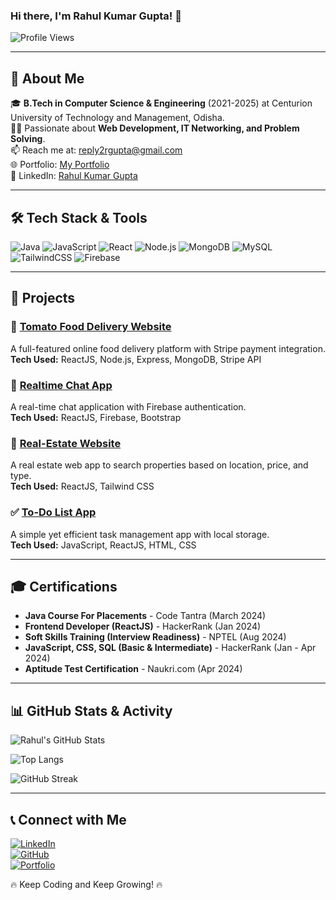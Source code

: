 ### Hi there, I'm Rahul Kumar Gupta! 👋

![Profile Views](https://komarev.com/ghpvc/?username=rahulkumargupta99&label=Profile%20Views&color=0e75b6&style=flat)

---

## 🚀 About Me
🎓 **B.Tech in Computer Science & Engineering** (2021-2025) at Centurion University of Technology and Management, Odisha. <br>
👨‍💻 Passionate about **Web Development, IT Networking, and Problem Solving**. <br>
📫 Reach me at: [reply2rgupta@gmail.com](mailto:reply2rgupta@gmail.com) <br>
🌐 Portfolio: [My Portfolio](https://rahul-portfolio-beige.vercel.app/) <br>
💼 LinkedIn: [Rahul Kumar Gupta](https://www.linkedin.com/in/rahul-kumar-gupta-93a9b3283/) <br>

---

## 🛠️ Tech Stack & Tools

![Java](https://img.shields.io/badge/Java-%23ED8B00.svg?style=for-the-badge&logo=openjdk&logoColor=white)
![JavaScript](https://img.shields.io/badge/JavaScript-%23F7DF1E.svg?style=for-the-badge&logo=javascript&logoColor=black)
![React](https://img.shields.io/badge/React-%2361DAFB.svg?style=for-the-badge&logo=react&logoColor=black)
![Node.js](https://img.shields.io/badge/Node.js-%2343853D.svg?style=for-the-badge&logo=node.js&logoColor=white)
![MongoDB](https://img.shields.io/badge/MongoDB-%2347A248.svg?style=for-the-badge&logo=mongodb&logoColor=white)
![MySQL](https://img.shields.io/badge/MySQL-%2300758F.svg?style=for-the-badge&logo=mysql&logoColor=white)
![TailwindCSS](https://img.shields.io/badge/TailwindCSS-%2306B6D4.svg?style=for-the-badge&logo=tailwindcss&logoColor=white)
![Firebase](https://img.shields.io/badge/Firebase-%23FFCA28.svg?style=for-the-badge&logo=firebase&logoColor=black)

---

## 📌 Projects

### 🍕 [Tomato Food Delivery Website](https://food-del-frontend-fu07.onrender.com/)
A full-featured online food delivery platform with Stripe payment integration. <br>
**Tech Used:** ReactJS, Node.js, Express, MongoDB, Stripe API <br>


### 💬 [Realtime Chat App](https://github.com/rahulkumargupta99/Chat-app)
A real-time chat application with Firebase authentication. <br>
**Tech Used:** ReactJS, Firebase, Bootstrap <br>


### 🏡 [Real-Estate Website](https://e-state-beige.vercel.app/)
A real estate web app to search properties based on location, price, and type. <br>
**Tech Used:** ReactJS, Tailwind CSS <br>


### ✅ [To-Do List App](https://todo-list-app-flax-two.vercel.app/)
A simple yet efficient task management app with local storage. <br>
**Tech Used:** JavaScript, ReactJS, HTML, CSS <br>


---

## 🎓 Certifications

- **Java Course For Placements** - Code Tantra (March 2024)  
- **Frontend Developer (ReactJS)** - HackerRank (Jan 2024)  
- **Soft Skills Training (Interview Readiness)** - NPTEL (Aug 2024)  
- **JavaScript, CSS, SQL (Basic & Intermediate)** - HackerRank (Jan - Apr 2024)  
- **Aptitude Test Certification** - Naukri.com (Apr 2024)  

---

## 📊 GitHub Stats & Activity

![Rahul's GitHub Stats](https://github-readme-stats.vercel.app/api?username=rahulkumargupta99&show_icons=true&theme=tokyonight)

![Top Langs](https://github-readme-stats.vercel.app/api/top-langs/?username=rahulkumargupta99&layout=compact&theme=tokyonight)

![GitHub Streak](https://github-readme-streak-stats.herokuapp.com/?user=rahulkumargupta99&theme=tokyonight)

---

## 📞 Connect with Me

[![LinkedIn](https://img.shields.io/badge/LinkedIn-%230077B5.svg?style=for-the-badge&logo=linkedin&logoColor=white)](https://www.linkedin.com/in/rahul-kumar-gupta-93a9b3283/)  
[![GitHub](https://img.shields.io/badge/GitHub-%23181717.svg?style=for-the-badge&logo=github&logoColor=white)](https://github.com/rahulkumargupta99)  
[![Portfolio](https://img.shields.io/badge/Portfolio-%23000000.svg?style=for-the-badge&logo=vercel&logoColor=white)](https://rahul-portfolio-beige.vercel.app/)  

🔥 Keep Coding and Keep Growing! 🔥
